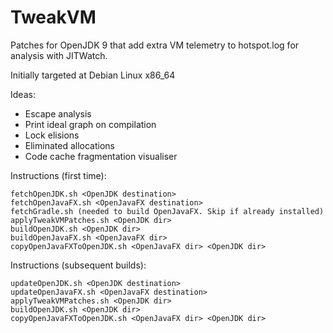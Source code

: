 TweakVM
=======

Patches for OpenJDK 9 that add extra VM telemetry to hotspot.log for analysis with JITWatch.

Initially targeted at Debian Linux x86_64

Ideas:

* Escape analysis
* Print ideal graph on compilation
* Lock elisions
* Eliminated allocations
* Code cache fragmentation visualiser

Instructions (first time):
```shell
fetchOpenJDK.sh <OpenJDK destination>
fetchOpenJavaFX.sh <OpenJavaFX destination>
fetchGradle.sh (needed to build OpenJavaFX. Skip if already installed)
applyTweakVMPatches.sh <OpenJDK dir>
buildOpenJDK.sh <OpenJDK dir>
buildOpenJavaFX.sh <OpenJavaFX dir>
copyOpenJavaFXToOpenJDK.sh <OpenJavaFX dir> <OpenJDK dir>
```

Instructions (subsequent builds):
```shell
updateOpenJDK.sh <OpenJDK destination>
updateOpenJavaFX.sh <OpenJavaFX destination>
applyTweakVMPatches.sh <OpenJDK dir>
buildOpenJDK.sh <OpenJDK dir>
copyOpenJavaFXToOpenJDK.sh <OpenJavaFX dir> <OpenJDK dir>
```
